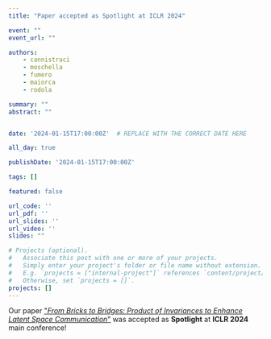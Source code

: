 ```yaml
---
title: "Paper accepted as Spotlight at ICLR 2024"

event: ""
event_url: ""

authors:
    - cannistraci
    - moschella
    - fumero
    - maiorca
    - rodola

summary: ""
abstract: ""


date: '2024-01-15T17:00:00Z'  # REPLACE WITH THE CORRECT DATE HERE 

all_day: true

publishDate: '2024-01-15T17:00:00Z'

tags: []

featured: false

url_code: ''
url_pdf: ''
url_slides: ''
url_video: ''
slides: ""

# Projects (optional).
#   Associate this post with one or more of your projects.
#   Simply enter your project's folder or file name without extension.
#   E.g. `projects = ["internal-project"]` references `content/project/deep-learning/index.md`.
#   Otherwise, set `projects = []`.
projects: []
---
```


Our paper ["*From Bricks to Bridges: Product of Invariances to Enhance Latent Space Communication*"](https://gladia.di.uniroma1.it/publication/cannistraci-2023-infusing/) was accepted as **Spotlight** at **ICLR 2024** main conference!
